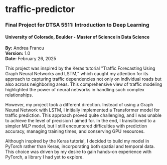 # traffic-predictor
### Final Project for DTSA 5511: Introduction to Deep Learning
#### University of Colorado, Boulder - Master of Science in Data Science

**By:** Andrea Francu  
**Version:** 1.0  
**Date:** February 26, 2025

This project was inspired by the Keras tutorial "Traffic Forecasting Using Graph Neural Networks and LSTM," which caught my attention for its approach to capturing traffic dependencies not only on individual roads but also across neighboring areas. This comprehensive view of traffic modeling highlighted the power of neural networks in handling such complex relationships.

However, my project took a different direction. Instead of using a Graph Neural Network with LSTM, I initially implemented a Transformer model for traffic prediction. This approach proved quite challenging, and I was unable to achieve the level of precision I aimed for. In the end, I transitioned to a simpler MLP model, but I still encountered difficulties with prediction accuracy, managing training times, and conserving GPU resources.

Although inspired by the Keras tutorial, I decided to build my model in PyTorch rather than Keras, incorporating both spatial and temporal data. This choice was driven by my desire to gain hands-on experience with PyTorch, a library I had yet to explore.
